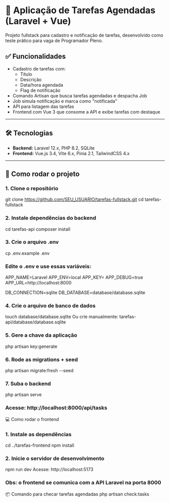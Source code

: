 # 📝 Aplicação de Tarefas Agendadas (Laravel + Vue)

Projeto fullstack para cadastro e notificação de tarefas, desenvolvido como teste prático para vaga de Programador Pleno.

## ✅ Funcionalidades

- Cadastro de tarefas com:
  - Título
  - Descrição
  - Data/hora agendada
  - Flag de notificação
- Comando Artisan que busca tarefas agendadas e despacha Job
- Job simula notificação e marca como "notificada"
- API para listagem das tarefas
- Frontend com Vue 3 que consome a API e exibe tarefas com destaque

---

## 🛠️ Tecnologias

- **Backend:** Laravel 12.x, PHP 8.2, SQLite
- **Frontend:** Vue.js 3.4, Vite 6.x, Pinia 2.1, TailwindCSS 4.x

---

## 🚀 Como rodar o projeto

### 1. Clone o repositório
git clone https://github.com/SEU_USUARIO/tarefas-fullstack.git
cd tarefas-fullstack
### 2. Instale dependências do backend
cd tarefas-api
composer install
### 3. Crie o arquivo .env
cp .env.example .env

### Edite o .env e use essas variáveis:
APP_NAME=Laravel
APP_ENV=local
APP_KEY=
APP_DEBUG=true
APP_URL=http://localhost:8000

DB_CONNECTION=sqlite
DB_DATABASE=database/database.sqlite
### 4. Crie o arquivo de banco de dados
touch database/database.sqlite
Ou crie manualmente: tarefas-api/database/database.sqlite

### 5. Gere a chave da aplicação
php artisan key:generate
### 6. Rode as migrations + seed
php artisan migrate:fresh --seed
### 7. Suba o backend
php artisan serve

### Acesse: http://localhost:8000/api/tasks

💻 Como rodar o frontend
### 1. Instale as dependências
cd ../tarefas-frontend
npm install

### 2. Inicie o servidor de desenvolvimento
npm run dev
Acesse: http://localhost:5173

### Obs: o frontend se comunica com a API Laravel na porta 8000

📦 Comando para checar tarefas agendadas
php artisan check:tasks
